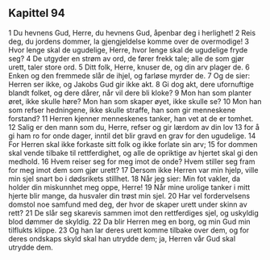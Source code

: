 ## Kapittel 94

1 Du hevnens Gud, Herre, du hevnens Gud, åpenbar deg i herlighet!
2 Reis deg, du jordens dommer, la gjengjeldelse komme over de overmodige!
3 Hvor lenge skal de ugudelige, Herre, hvor lenge skal de ugudelige fryde seg?
4 De utgyder en strøm av ord, de fører frekk tale; alle de som gjør urett, taler store ord.
5 Ditt folk, Herre, knuser de, og din arv plager de.
6 Enken og den fremmede slår de ihjel, og farløse myrder de.
7 Og de sier: Herren ser ikke, og Jakobs Gud gir ikke akt.
8 Gi dog akt, dere ufornuftige blandt folket, og dere dårer, når vil dere bli kloke?
9 Mon han som planter øret, ikke skulle høre? Mon han som skaper øyet, ikke skulle se?
10 Mon han som refser hedningene, ikke skulle straffe, han som gir menneskene forstand?
11 Herren kjenner menneskenes tanker, han vet at de er tomhet.
12 Salig er den mann som du, Herre, refser og gir lærdom av din lov
13 for å gi ham ro for onde dager, inntil det blir gravd en grav for den ugudelige.
14 For Herren skal ikke forkaste sitt folk og ikke forlate sin arv;
15 for dommen skal vende tilbake til rettferdighet, og alle de opriktige av hjertet skal gi den medhold.
16 Hvem reiser seg for meg imot de onde? Hvem stiller seg fram for meg imot dem som gjør urett?
17 Dersom ikke Herren var min hjelp, ville min sjel snart bo i dødsrikets stillhet.
18 Når jeg sier: Min fot vakler, da holder din miskunnhet meg oppe, Herre!
19 Når mine urolige tanker i mitt hjerte blir mange, da husvaler din trøst min sjel.
20 Har vel fordervelsens domstol noe samfund med deg, der hvor de skaper urett under skinn av rett?
21 De slår seg skarevis sammen imot den rettferdiges sjel, og uskyldig blod dømmer de skyldig.
22 Da blir Herren meg en borg, og min Gud min tilflukts klippe.
23 Og han lar deres urett komme tilbake over dem, og for deres ondskaps skyld skal han utrydde dem; ja, Herren vår Gud skal utrydde dem.
